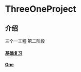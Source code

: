 # ThreeOneProject

## 介绍 

三个一工程 第二阶段

#### [基础复习](./Doc/First.md)

#### [One](./Doc/0923_综合研究1研究报告_尹忠恩.md)
